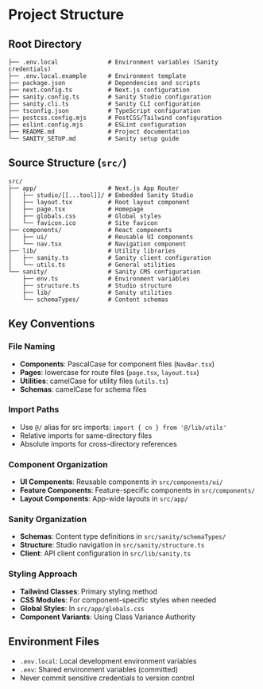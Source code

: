 # Project Structure

## Root Directory
```
├── .env.local              # Environment variables (Sanity credentials)
├── .env.local.example      # Environment template
├── package.json            # Dependencies and scripts
├── next.config.ts          # Next.js configuration
├── sanity.config.ts        # Sanity Studio configuration
├── sanity.cli.ts           # Sanity CLI configuration
├── tsconfig.json           # TypeScript configuration
├── postcss.config.mjs      # PostCSS/Tailwind configuration
├── eslint.config.mjs       # ESLint configuration
├── README.md               # Project documentation
└── SANITY_SETUP.md         # Sanity setup guide
```

## Source Structure (`src/`)
```
src/
├── app/                    # Next.js App Router
│   ├── studio/[[...tool]]/ # Embedded Sanity Studio
│   ├── layout.tsx          # Root layout component
│   ├── page.tsx            # Homepage
│   ├── globals.css         # Global styles
│   └── favicon.ico         # Site favicon
├── components/             # React components
│   ├── ui/                 # Reusable UI components
│   └── nav.tsx             # Navigation component
├── lib/                    # Utility libraries
│   ├── sanity.ts           # Sanity client configuration
│   └── utils.ts            # General utilities
└── sanity/                 # Sanity CMS configuration
    ├── env.ts              # Environment variables
    ├── structure.ts        # Studio structure
    ├── lib/                # Sanity utilities
    └── schemaTypes/        # Content schemas
```

## Key Conventions

### File Naming
- **Components**: PascalCase for component files (`NavBar.tsx`)
- **Pages**: lowercase for route files (`page.tsx`, `layout.tsx`)
- **Utilities**: camelCase for utility files (`utils.ts`)
- **Schemas**: camelCase for schema files

### Import Paths
- Use `@/` alias for src imports: `import { cn } from '@/lib/utils'`
- Relative imports for same-directory files
- Absolute imports for cross-directory references

### Component Organization
- **UI Components**: Reusable components in `src/components/ui/`
- **Feature Components**: Feature-specific components in `src/components/`
- **Layout Components**: App-wide layouts in `src/app/`

### Sanity Organization
- **Schemas**: Content type definitions in `src/sanity/schemaTypes/`
- **Structure**: Studio navigation in `src/sanity/structure.ts`
- **Client**: API client configuration in `src/lib/sanity.ts`

### Styling Approach
- **Tailwind Classes**: Primary styling method
- **CSS Modules**: For component-specific styles when needed
- **Global Styles**: In `src/app/globals.css`
- **Component Variants**: Using Class Variance Authority

## Environment Files
- `.env.local`: Local development environment variables
- `.env`: Shared environment variables (committed)
- Never commit sensitive credentials to version control
